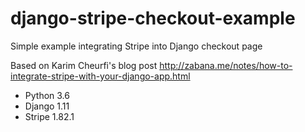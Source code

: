 # django-stripe-checkout-example
Simple example integrating Stripe into Django checkout page

Based on Karim Cheurfi's blog post
http://zabana.me/notes/how-to-integrate-stripe-with-your-django-app.html

- Python 3.6
- Django 1.11
- Stripe 1.82.1
